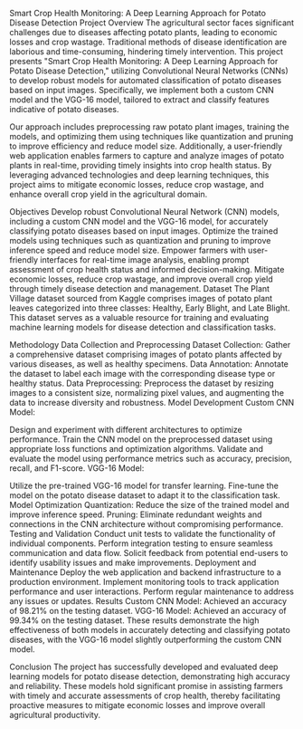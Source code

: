Smart Crop Health Monitoring: A Deep Learning Approach for Potato Disease Detection
Project Overview
The agricultural sector faces significant challenges due to diseases affecting potato plants, leading to economic losses and crop wastage. Traditional methods of disease identification are laborious and time-consuming, hindering timely intervention. This project presents "Smart Crop Health Monitoring: A Deep Learning Approach for Potato Disease Detection," utilizing Convolutional Neural Networks (CNNs) to develop robust models for automated classification of potato diseases based on input images. Specifically, we implement both a custom CNN model and the VGG-16 model, tailored to extract and classify features indicative of potato diseases.

Our approach includes preprocessing raw potato plant images, training the models, and optimizing them using techniques like quantization and pruning to improve efficiency and reduce model size. Additionally, a user-friendly web application enables farmers to capture and analyze images of potato plants in real-time, providing timely insights into crop health status. By leveraging advanced technologies and deep learning techniques, this project aims to mitigate economic losses, reduce crop wastage, and enhance overall crop yield in the agricultural domain.

Objectives
Develop robust Convolutional Neural Network (CNN) models, including a custom CNN model and the VGG-16 model, for accurately classifying potato diseases based on input images.
Optimize the trained models using techniques such as quantization and pruning to improve inference speed and reduce model size.
Empower farmers with user-friendly interfaces for real-time image analysis, enabling prompt assessment of crop health status and informed decision-making.
Mitigate economic losses, reduce crop wastage, and improve overall crop yield through timely disease detection and management.
Dataset
The Plant Village dataset sourced from Kaggle comprises images of potato plant leaves categorized into three classes: Healthy, Early Blight, and Late Blight. This dataset serves as a valuable resource for training and evaluating machine learning models for disease detection and classification tasks.

Methodology
Data Collection and Preprocessing
Dataset Collection: Gather a comprehensive dataset comprising images of potato plants affected by various diseases, as well as healthy specimens.
Data Annotation: Annotate the dataset to label each image with the corresponding disease type or healthy status.
Data Preprocessing: Preprocess the dataset by resizing images to a consistent size, normalizing pixel values, and augmenting the data to increase diversity and robustness.
Model Development
Custom CNN Model:

Design and experiment with different architectures to optimize performance.
Train the CNN model on the preprocessed dataset using appropriate loss functions and optimization algorithms.
Validate and evaluate the model using performance metrics such as accuracy, precision, recall, and F1-score.
VGG-16 Model:

Utilize the pre-trained VGG-16 model for transfer learning.
Fine-tune the model on the potato disease dataset to adapt it to the classification task.
Model Optimization
Quantization: Reduce the size of the trained model and improve inference speed.
Pruning: Eliminate redundant weights and connections in the CNN architecture without compromising performance.
Testing and Validation
Conduct unit tests to validate the functionality of individual components.
Perform integration testing to ensure seamless communication and data flow.
Solicit feedback from potential end-users to identify usability issues and make improvements.
Deployment and Maintenance
Deploy the web application and backend infrastructure to a production environment.
Implement monitoring tools to track application performance and user interactions.
Perform regular maintenance to address any issues or updates.
Results
Custom CNN Model: Achieved an accuracy of 98.21% on the testing dataset.
VGG-16 Model: Achieved an accuracy of 99.34% on the testing dataset.
These results demonstrate the high effectiveness of both models in accurately detecting and classifying potato diseases, with the VGG-16 model slightly outperforming the custom CNN model.

Conclusion
The project has successfully developed and evaluated deep learning models for potato disease detection, demonstrating high accuracy and reliability. These models hold significant promise in assisting farmers with timely and accurate assessments of crop health, thereby facilitating proactive measures to mitigate economic losses and improve overall agricultural productivity.
